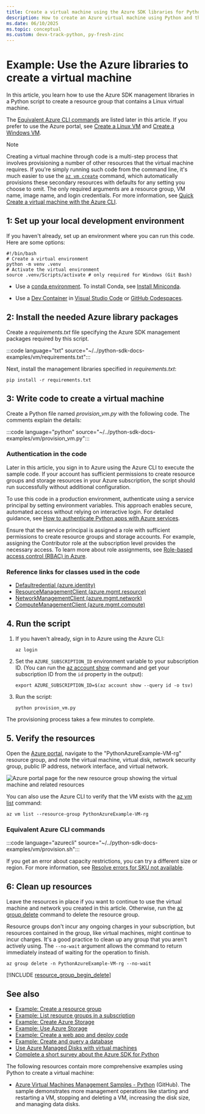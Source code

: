 ```yaml
---
title: Create a virtual machine using the Azure SDK libraries for Python
description: How to create an Azure virtual machine using Python and the Azure SDK management libraries.
ms.date: 06/10/2025
ms.topic: conceptual
ms.custom: devx-track-python, py-fresh-zinc
---
```


# Example: Use the Azure libraries to create a virtual machine

In this article, you learn how to use the Azure SDK management libraries in a Python script to create a resource group that contains a Linux virtual machine.

The [Equivalent Azure CLI commands](#equivalent-azure-cli-commands) are listed later in this article. If you prefer to use the Azure portal, see [Create a Linux VM](/azure/virtual-machines/linux/quick-create-portal) and [Create a Windows VM](/azure/virtual-machines/windows/quick-create-portal).

> [!NOTE]
> Creating a virtual machine through code is a multi-step process that involves provisioning a number of other resources that the virtual machine requires. If you're simply running such code from the command line, it's much easier to use the [`az vm create`](/cli/azure/vm#az_vm_create) command, which automatically provisions these secondary resources with defaults for any setting you choose to omit. The only required arguments are a resource group, VM name, image name, and login credentials. For more information, see [Quick Create a virtual machine with the Azure CLI](/azure/virtual-machines/scripts/virtual-machines-windows-cli-sample-create-vm-quick-create).

## 1: Set up your local development environment

If you haven't already, set up an environment where you can run this code. Here are some options:

```azurecli
#!/bin/bash
# Create a virtual environment
python -m venv .venv
# Activate the virtual environment
source .venv/Scripts/activate # only required for Windows (Git Bash)
```

* Use a [conda environment](https://conda.io/projects/conda/en/latest/user-guide/tasks/manage-environments.html). To install Conda, see [Install Miniconda](https://docs.conda.io/en/latest/miniconda.html).

* Use a [Dev Container](https://containers.dev/) in [Visual Studio Code](https://marketplace.visualstudio.com/items?itemName=ms-vscode-remote.remote-containers) or [GitHub Codespaces](https://docs.github.com/en/codespaces/overview).

## 2: Install the needed Azure library packages

Create a *requirements.txt* file specifying the Azure SDK management packages required by this script.

:::code language="txt" source="~/../python-sdk-docs-examples/vm/requirements.txt":::

Next, install the management libraries specified in *requirements.txt*:

```console
pip install -r requirements.txt
```

## 3: Write code to create a virtual machine

Create a Python file named *provision_vm.py* with the following code. The comments explain the details:

:::code language="python" source="~/../python-sdk-docs-examples/vm/provision_vm.py":::

### Authentication in the code

Later in this article, you sign in to Azure using the Azure CLI to execute the sample code. If your account has sufficient permissions to create resource groups and storage resources in your Azure subscription, the script should run successfully without additional configuration.

To use this code in a production environment, authenticate using a service principal by setting environment variables. This approach enables secure, automated access without relying on interactive login. For detailed guidance, see [How to authenticate Python apps with Azure services](../authentication-overview.md).

Ensure that the service principal is assigned a role with sufficient permissions to create resource groups and storage accounts. For example, assigning the Contributor role at the subscription level provides the necessary access. To learn more about role assignments, see [Role-based access control (RBAC) in Azure](/azure/role-based-access-control/overview).

### Reference links for classes used in the code

* [Defaultredential (azure.identity)](/python/api/azure-identity/azure.identity.defaultazurecredential)
* [ResourceManagementClient (azure.mgmt.resource)](/python/api/azure-mgmt-resource/azure.mgmt.resource.resourcemanagementclient)
* [NetworkManagementClient (azure.mgmt.network)](/python/api/azure-mgmt-network/azure.mgmt.network.networkmanagementclient)
* [ComputeManagementClient (azure.mgmt.compute)](/python/api/azure-mgmt-compute/azure.mgmt.compute.computemanagementclient)

## 4. Run the script

1. If you haven't already, sign in to Azure using the Azure CLI:

    ```azurecli
    az login
    ```

1. Set the `AZURE_SUBSCRIPTION_ID` environment variable to your subscription ID. (You can run the [az account show](/cli/azure/account#az-account-show) command and get your subscription ID from the `id` property in the output):

    ```azurecli
    export AZURE_SUBSCRIPTION_ID=$(az account show --query id -o tsv)
    ```

1. Run the script:

    ```console
    python provision_vm.py
    ```

The provisioning process takes a few minutes to complete.

## 5. Verify the resources

Open the [Azure portal](https://portal.azure.com), navigate to the "PythonAzureExample-VM-rg" resource group, and note the virtual machine, virtual disk, network security group, public IP address, network interface, and virtual network.

![Azure portal page for the new resource group showing the virtual machine and related resources](../../media/azure-sdk-example-virtual-machines/portal-vm-resources.png)

You can also use the Azure CLI to verify that the VM exists with the [az vm list](/cli/azure/vm#az-vm-list) command:

```azurecli
az vm list --resource-group PythonAzureExample-VM-rg
```

### Equivalent Azure CLI commands

:::code language="azurecli" source="~/../python-sdk-docs-examples/vm/provision.sh":::

If you get an error about capacity restrictions, you can try a different size or region. For more information, see [Resolve errors for SKU not available](/azure/azure-resource-manager/troubleshooting/error-sku-not-available).

## 6: Clean up resources

Leave the resources in place if you want to continue to use the virtual machine and network you created in this article. Otherwise, run the [az group delete](/cli/azure/group#az-group-delete) command to delete the resource group.

Resource groups don't incur any ongoing charges in your subscription, but resources contained in the group, like virtual machines, might continue to incur charges. It's a good practice to clean up any group that you aren't actively using. The `--no-wait` argument allows the command to return immediately instead of waiting for the operation to finish.

```azurecli
az group delete -n PythonAzureExample-VM-rg --no-wait
```

[!INCLUDE [resource_group_begin_delete](../../includes/resource-group-begin-delete.md)]

## See also

* [Example: Create a resource group](azure-sdk-example-resource-group.md)
* [Example: List resource groups in a subscription](azure-sdk-example-list-resource-groups.md)
* [Example: Create Azure Storage](azure-sdk-example-storage.md)
* [Example: Use Azure Storage](azure-sdk-example-storage-use.md)
* [Example: Create a web app and deploy code](azure-sdk-example-web-app.md)
* [Example: Create and query a database](azure-sdk-example-database.md)
* [Use Azure Managed Disks with virtual machines](azure-sdk-samples-managed-disks.md)
* [Complete a short survey about the Azure SDK for Python](https://microsoft.qualtrics.com/jfe/form/SV_bNFX0HECjzPWMiG?Q_CHL=docs)

The following resources contain more comprehensive examples using Python to create a virtual machine:

* [Azure Virtual Machines Management Samples - Python](https://github.com/Azure-Samples/virtual-machines-python-manage) (GitHub). The sample demonstrates more management operations like starting and restarting a VM, stopping and deleting a VM, increasing the disk size, and managing data disks.
